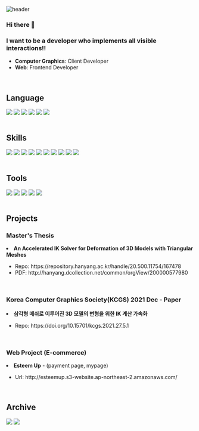 ![header](https://capsule-render.vercel.app/api?type=rounded&color=C3E5AE&height=300&section=header&text=Hyunah+Park&fontSize=90)

### Hi there 👋
### I want to be a developer who implements all visible interactions!!
- **Computer Graphics**: Client Developer
- **Web**: Frontend Developer
</br>

<!--
**hhyunah/hhyunah** is a ✨ _special_ ✨ repository because its `README.md` (this file) appears on your GitHub profile.

Here are some ideas to get you started:

- 🔭 I’m currently working on ...
- 🌱 I’m currently learning ...
- 👯 I’m looking to collaborate on ...
- 🤔 I’m looking for help with ...
- 💬 Ask me about ...
- 📫 How to reach me: ...
- 😄 Pronouns: ...
- ⚡ Fun fact: ...
-->

## Language

  <div>
    <img src="https://img.shields.io/badge/C-00599C?style=for-the-badge&logo=C&logoColor=white">
    <img src="https://img.shields.io/badge/C++-00599C?style=for-the-badge&logo=C%2B%2B&logoColor=white">
    <img src="https://img.shields.io/badge/Python-3776AB?style=for-the-badge&logo=python&logoColor=white">
    <img src="https://img.shields.io/badge/C%23-239120?style=for-the-badge&logo=c-sharp&logoColor=white">
    <img src="https://img.shields.io/badge/Lua-2C2D72?style=for-the-badge&logo=lua&logoColor=white">
    <img src="https://img.shields.io/badge/javascript-F7DF1E?style=for-the-badge&logo=javascript&logoColor=black">
  </div>
</br>


## Skills

  <div>
    <img src="https://img.shields.io/badge/OpenGL-5586A4?style=for-the-badge&logo=opengl&logoColor=white">
    <img src="https://img.shields.io/badge/OpenCV-5C3EE8?style=for-the-badge&logo=opencv&logoColor=white">
    <img src="https://img.shields.io/badge/html5-E34F26?style=for-the-badge&logo=html5&logoColor=white">
    <img src="https://img.shields.io/badge/typescript-3178C6?style=for-the-badge&logo=typescript&logoColor=white">
    <img src="https://img.shields.io/badge/next.js-000000?style=for-the-badge&logo=next.js&logoColor=white">
    <img src="https://img.shields.io/badge/graphql-E10098?style=for-the-badge&logo=graphql&logoColor=white">
    <img src="https://img.shields.io/badge/apollographql-311C87?style=for-the-badge&logo=apollographql&logoColor=white">
    <img src="https://img.shields.io/badge/CSS3-1572B6?style=for-the-badge&logo=css3&logoColor=white">
    <img src="https://img.shields.io/badge/sass-CC6699?style=for-the-badge&logo=sass&logoColor=white"/>
    <img src="https://img.shields.io/badge/styled components-DB7093?style=for-the-badge&logo=styled-components&logoColor=white"/>
  </div>
</br>

## Tools

<div>
    <img src="https://img.shields.io/badge/Unity-100000?style=for-the-badge&logo=unity&logoColor=white">
    <img src="https://img.shields.io/badge/Blender-F5792A?style=for-the-badge&logo=blender&logoColor=white">
    <img src="https://img.shields.io/badge/react-61DAFB?style=for-the-badge&logo=react&logoColor=black">
    <img src="https://img.shields.io/badge/git-F05032?style=for-the-badge&logo=git&logoColor=white">
    <img src="https://img.shields.io/badge/github-181717?style=for-the-badge&logo=github&logoColor=white">
  </div>
</br>


## Projects

<div>
  <h3>Master's Thesis</h3>
  <li><b>An Accelerated IK Solver for Deformation of 3D Models with Triangular Meshes</b></li>
  <ul>
    <li>Repo: https://repository.hanyang.ac.kr/handle/20.500.11754/167478</li>
    <li>PDF: http://hanyang.dcollection.net/common/orgView/200000577980</li>
  </ul>
</div>
</br>

<div>
  <h3>Korea Computer Graphics Society(KCGS) 2021 Dec - Paper</h3>
  <li><b>삼각형 메쉬로 이루어진 3D 모델의 변형을 위한 IK 계산 가속화</b></li>
  <ul>
    <li>Repo: https://doi.org/10.15701/kcgs.2021.27.5.1</li>
  </ul>
</div>
</br>

<div>
  <h3>Web Project (E-commerce)</h3>
  <li><b>Esteem Up</b> - (payment page, mypage)</li>
  <ul>
    <li>Url: http://esteemup.s3-website.ap-northeast-2.amazonaws.com/</li>
  </ul>
</div>

</br>

## Archive

<a href="https://shine-quit-d08.notion.site/2460dfb7265a4edea6c7b8c7c1e5b089?pvs=4"><img src="https://img.shields.io/badge/notion-000000?style=for-the-badge&logo=notion&logoColor=white"></a>
<a href="https://blog.naver.com/o0live"><img src="https://img.shields.io/badge/naver-03C75A?style=for-the-badge&logo=naver&logoColor=white"></a>
